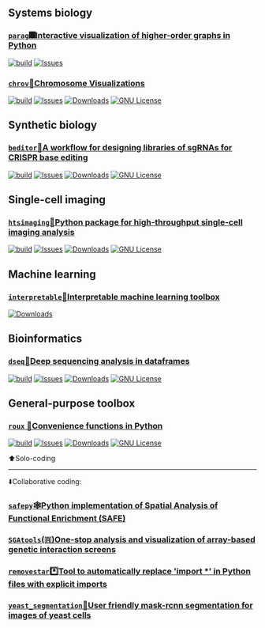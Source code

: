 ## Systems biology

### [`parag`🎆Interactive visualization of higher-order graphs in Python](https://github.com/rraadd88/parag)
<!-- <a href="">[![PyPI](https://img.shields.io/pypi/v/parag?style=for-the-badge)![Python](https://img.shields.io/pypi/pyversions/parag?style=for-the-badge)](https://pypi.org/project/parag)</a> -->
<a href="">[![build](https://img.shields.io/github/actions/workflow/status/rraadd88/dseq/test.yaml?style=for-the-badge)](https://github.com/rraadd88/parag/actions/workflows/test.yaml)</a>
<a href="">[![Issues](https://img.shields.io/github/issues/rraadd88/parag.svg?style=for-the-badge)](https://github.com/rraadd88/parag/issues)</a>
<!--  <a href="">[![Downloads](https://img.shields.io/pypi/dm/parag?style=for-the-badge)](https://pepy.tech/project/parag)</a> -->
<!-- <a href="">[![GNU License](https://img.shields.io/github/license/rraadd88/parag.svg?style=for-the-badge)](https://github.com/rraadd88/parag/blob/master/LICENSE)</a> -->

### [`chrov`🧬Chromosome Visualizations](https://github.com/rraadd88/chrov)
<!-- <a href="">[![PyPI](https://img.shields.io/pypi/v/chrov?style=for-the-badge)![Python](https://img.shields.io/pypi/pyversions/chrov?style=for-the-badge)](https://pypi.org/project/chrov)</a> -->
<a href="">[![build](https://img.shields.io/github/actions/workflow/status/rraadd88/chrov/build.yml?style=for-the-badge)](https://github.com/rraadd88/chrov/actions/workflows/build.yml)</a>
<a href="">[![Issues](https://img.shields.io/github/issues/rraadd88/chrov.svg?style=for-the-badge)](https://github.com/rraadd88/chrov/issues)</a>
<a href="">[![Downloads](https://img.shields.io/pypi/dm/chrov?style=for-the-badge)](https://pepy.tech/project/chrov)</a>
<a href="">[![GNU License](https://img.shields.io/github/license/rraadd88/chrov.svg?style=for-the-badge)](https://github.com/rraadd88/chrov/blob/master/LICENSE)</a>

## Synthetic biology

### [`beditor`🔂A workflow for designing libraries of sgRNAs for CRISPR base editing](https://github.com/rraadd88/beditor)
<!-- <a href="">[![PyPI](https://img.shields.io/pypi/v/beditor?style=for-the-badge)![Python](https://img.shields.io/pypi/pyversions/beditor?style=for-the-badge)](https://pypi.org/project/beditor)</a> -->
<a href="">[![build](https://img.shields.io/github/actions/workflow/status/rraadd88/beditor/build.yml?style=for-the-badge)](https://github.com/rraadd88/beditor/actions/workflows/build.yml)</a>
<a href="">[![Issues](https://img.shields.io/github/issues/rraadd88/beditor.svg?style=for-the-badge)](https://github.com/rraadd88/beditor/issues)</a>
<a href="">[![Downloads](https://img.shields.io/pypi/dm/beditor?style=for-the-badge)](https://pepy.tech/project/beditor)</a>
<a href="">[![GNU License](https://img.shields.io/github/license/rraadd88/beditor.svg?style=for-the-badge)](https://github.com/rraadd88/beditor/blob/master/LICENSE)</a>

## Single-cell imaging

### [`htsimaging`🔬Python package for high-throughput single-cell imaging analysis](https://github.com/rraadd88/htsimaging)
<!-- <a href="">[![PyPI](https://img.shields.io/pypi/v/htsimaging?style=for-the-badge)![Python](https://img.shields.io/pypi/pyversions/htsimaging?style=for-the-badge)](https://pypi.org/project/htsimaging)</a> -->
<a href="">[![build](https://img.shields.io/github/actions/workflow/status/rraadd88/htsimaging/build.yml?style=for-the-badge)](https://github.com/rraadd88/htsimaging/actions/workflows/build.yml)</a>
<a href="">[![Issues](https://img.shields.io/github/issues/rraadd88/htsimaging.svg?style=for-the-badge)](https://github.com/rraadd88/htsimaging/issues)</a>
<a href="">[![Downloads](https://img.shields.io/pypi/dm/htsimaging?style=for-the-badge)](https://pepy.tech/project/htsimaging)</a>
<a href="">[![GNU License](https://img.shields.io/github/license/rraadd88/htsimaging.svg?style=for-the-badge)](https://github.com/rraadd88/htsimaging/blob/master/LICENSE)</a>

## Machine learning

### [`interpretable`🧰Interpretable machine learning toolbox](https://pypi.org/project/interpretable)
<!-- <a href="">[![PyPI](https://img.shields.io/pypi/v/interpretable?style=for-the-badge)![Python](https://img.shields.io/pypi/pyversions/interpretable?style=for-the-badge)](https://pypi.org/project/interpretable)</a> -->
<a href="">[![Downloads](https://img.shields.io/pypi/dm/interpretable?style=for-the-badge)](https://pepy.tech/project/interpretable)</a>
<!--<a href="">[![build](https://img.shields.io/github/actions/workflow/status/rraadd88/interpretable/build.yml?style=for-the-badge)](https://github.com/rraadd88/interpretable/actions/workflows/build.yml)</a>-->
<!--<a href="">[![Issues](https://img.shields.io/github/issues/rraadd88/interpretable.svg?style=for-the-badge)](https://github.com/rraadd88/interpretable/issues)</a>-->
<!--<a href="">[![GNU License](https://img.shields.io/github/license/rraadd88/interpretable.svg?style=for-the-badge)](https://github.com/rraadd88/interpretable/blob/master/LICENSE)</a>-->

## Bioinformatics

### [`dseq`🧱Deep sequencing analysis in dataframes](https://github.com/rraadd88/dseq)
<!-- <a href="">[![PyPI](https://img.shields.io/pypi/v/dseq?style=for-the-badge)![Python](https://img.shields.io/pypi/pyversions/dseq?style=for-the-badge)](https://pypi.org/project/dseq)</a> -->
<a href="">[![build](https://img.shields.io/github/actions/workflow/status/rraadd88/dseq/test.yaml?style=for-the-badge)](https://github.com/rraadd88/dseq/actions/workflows/test.yaml)</a>
<a href="">[![Issues](https://img.shields.io/github/issues/rraadd88/dseq.svg?style=for-the-badge)](https://github.com/rraadd88/dseq/issues)</a>
<a href="">[![Downloads](https://img.shields.io/pypi/dm/dseq?style=for-the-badge)](https://pepy.tech/project/dseq)</a>
<a href="">[![GNU License](https://img.shields.io/github/license/rraadd88/dseq.svg?style=for-the-badge)](https://github.com/rraadd88/dseq/blob/master/LICENSE)</a>

## General-purpose toolbox

### [`roux` 🧰Convenience functions in Python](https://github.com/rraadd88/roux)
<!-- <a href="">[![PyPI](https://img.shields.io/pypi/v/roux?style=for-the-badge)![Python](https://img.shields.io/pypi/pyversions/roux?style=for-the-badge)](https://pypi.org/project/roux)</a> -->
<a href="">[![build](https://img.shields.io/github/actions/workflow/status/rraadd88/roux/build.yml?style=for-the-badge)](https://github.com/rraadd88/roux/actions/workflows/build.yml)</a>
<a href="">[![Issues](https://img.shields.io/github/issues/rraadd88/roux.svg?style=for-the-badge)](https://github.com/rraadd88/roux/issues)</a>
<a href="">[![Downloads](https://img.shields.io/pypi/dm/roux?style=for-the-badge)](https://pepy.tech/project/roux)</a>
<a href="">[![GNU License](https://img.shields.io/github/license/rraadd88/roux.svg?style=for-the-badge)](https://github.com/rraadd88/roux/blob/master/LICENSE)</a>

⬆️Solo-coding

---

⬇️Collaborative coding: 
### [`safepy`🕸️Python implementation of Spatial Analysis of Functional Enrichment (SAFE)](https://github.com/baryshnikova-lab/safepy)
### [`SGAtools`(🇷)One-stop analysis and visualization of array-based genetic interaction screens](https://github.com/rraadd88/sgatools)
### [`removestar`*️⃣Tool to automatically replace 'import *' in Python files with explicit imports](https://github.com/asmeurer/removestar)
### [`yeast_segmentation`🔬User friendly mask-rcnn segmentation for images of yeast cells](https://github.com/alexxijielu/yeast_segmentation)

<!--
Images hosted:
interpretable
banner: https://github.com/rraadd88/rraadd88/assets/9945034/bdef5971-f776-41ae-876e-3afac8626d3b
logo: https://github.com/rraadd88/rraadd88/assets/9945034/e29db6d6-9a2e-4459-9c7b-dae2da416bf3
-->
